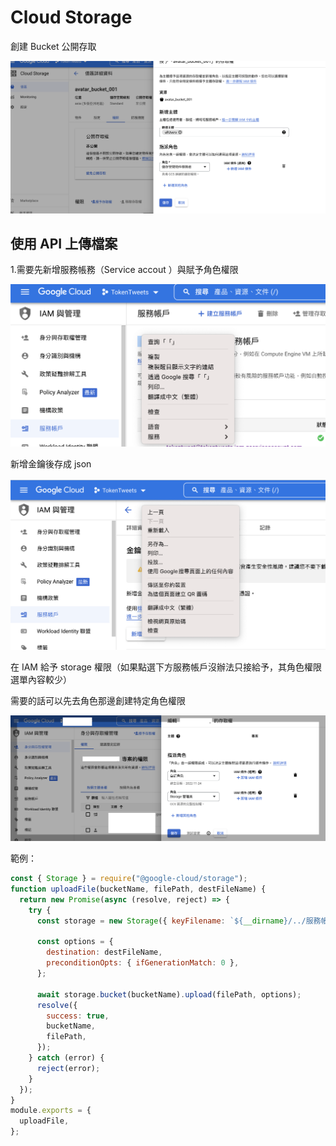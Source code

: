 # Cloud Storage

創建 Bucket 公開存取

![](<../.gitbook/assets/截圖 2022-11-24 下午12.58.44.png>)

## 使用 API 上傳檔案

1.需要先新增服務帳務（Service accout ）與賦予角色權限

![](<../.gitbook/assets/截圖 2022-11-24 下午12.35.22.png>)

新增金鑰後存成 json

![](<../.gitbook/assets/截圖 2022-11-24 下午12.35.38.png>)

在 IAM 給予 storage 權限（如果點選下方服務帳戶沒辦法只接給予，其角色權限選單內容較少）

需要的話可以先去角色那邊創建特定角色權限

![](<../.gitbook/assets/截圖 2022-11-24 下午1.06.10.png>)

範例：

```javascript
const { Storage } = require("@google-cloud/storage");
function uploadFile(bucketName, filePath, destFileName) {
  return new Promise(async (resolve, reject) => {
    try {
      const storage = new Storage({ keyFilename: `${__dirname}/../服務帳戶.json` });

      const options = {
        destination: destFileName,
        preconditionOpts: { ifGenerationMatch: 0 },
      };

      await storage.bucket(bucketName).upload(filePath, options);
      resolve({
        success: true,
        bucketName,
        filePath,
      });
    } catch (error) {
      reject(error);
    }
  });
}
module.exports = {
  uploadFile,
};

```
